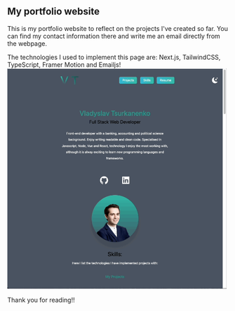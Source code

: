 ## My portfolio website

This is my portfolio website to reflect on the projects I've created so far.
You can find my contact information there and write me an email directly from the webpage.

The technologies I used to implement this page are: Next.js, TailwindCSS, TypeScript, Framer Motion and Emailjs!
<img src="./public/portfoliopage.gif" width="500px"/>

Thank you for reading!!